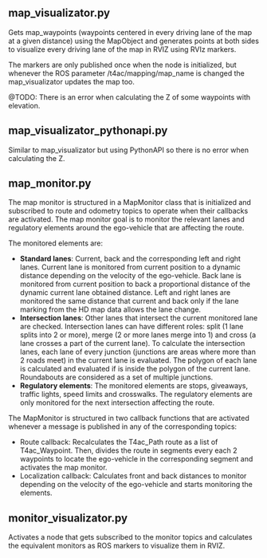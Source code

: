 ## map_visualizator.py
Gets map_waypoints (waypoints centered in every driving lane of the map at a given distance) using the MapObject and generates points at both sides to visualize every driving lane of the map in RVIZ using RVIz markers. 

The markers are only published once when the node is initialized, but whenever the ROS parameter /t4ac/mapping/map_name is changed the map_visualizator updates the map too.

@TODO: There is an error when calculating the Z of some waypoints with elevation.

## map_visualizator_pythonapi.py
Similar to map_visualizator but using PythonAPI so there is no error when calculating the Z.

## map_monitor.py
The map monitor is structured in a MapMonitor class that is initialized and subscribed to route and odometry topics to operate when their callbacks are activated. The map monitor goal is to monitor the relevant lanes and regulatory elements around the ego-vehicle that are affecting the route. 

The monitored elements are:
* __Standard lanes__: Current, back and the corresponding left and right lanes. Current lane is monitored from current position to a dynamic distance depending on the velocity of the ego-vehicle. Back lane is monitored from current position to back a proportional distance of the dynamic current lane obtained distance. Left and right lanes are monitored the same distance that current and back only if the lane marking from the HD map data allows the lane change.
* __Intersection lanes__: Other lanes that intersect the current monitored lane are checked. Intersection lanes can have different roles: split (1 lane splits into 2 or more), merge (2 or more lanes merge into 1) and cross (a lane crosses a part of the current lane). To calculate the intersection lanes, each lane of every junction (junctions are areas where more than 2 roads meet) in the current lane is evaluated. The polygon of each lane is calculated and evaluated if is inside the polygon of the current lane. Roundabouts are considered as a set of multiple junctions.
* __Regulatory elements__: The monitored elements are
stops, giveaways, traffic lights, speed limits and crosswalks. The regulatory elements are only monitored for the next intersection affecting the route.

The MapMonitor is structured in two callback functions that are activated whenever a message is published in any of the corresponding topics:
* Route callback: Recalculates the T4ac_Path route as a list of T4ac_Waypoint. Then, divides the route in segments every each 2 waypoints to locate the ego-vehicle in the corresponding segment and activates the map monitor.
* Localization callback: Calculates front and back distances to monitor depending on the velocity of the ego-vehicle and starts monitoring the elements. 

## monitor_visualizator.py
Activates a node that gets subscribed to the monitor topics and calculates the equivalent monitors as ROS markers to visualize them in RVIZ.
